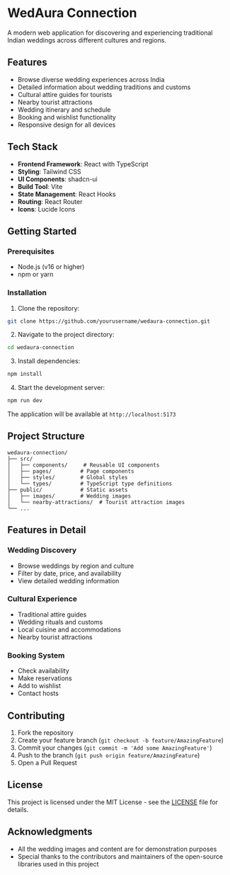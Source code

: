 # WedAura Connection

A modern web application for discovering and experiencing traditional Indian weddings across different cultures and regions.

## Features

- Browse diverse wedding experiences across India
- Detailed information about wedding traditions and customs
- Cultural attire guides for tourists
- Nearby tourist attractions
- Wedding itinerary and schedule
- Booking and wishlist functionality
- Responsive design for all devices

## Tech Stack

- **Frontend Framework**: React with TypeScript
- **Styling**: Tailwind CSS
- **UI Components**: shadcn-ui
- **Build Tool**: Vite
- **State Management**: React Hooks
- **Routing**: React Router
- **Icons**: Lucide Icons

## Getting Started

### Prerequisites

- Node.js (v16 or higher)
- npm or yarn

### Installation

1. Clone the repository:
```bash
git clone https://github.com/yourusername/wedaura-connection.git
```

2. Navigate to the project directory:
```bash
cd wedaura-connection
```

3. Install dependencies:
```bash
npm install
```

4. Start the development server:
```bash
npm run dev
```

The application will be available at `http://localhost:5173`

## Project Structure

```
wedaura-connection/
├── src/
│   ├── components/     # Reusable UI components
│   ├── pages/         # Page components
│   ├── styles/        # Global styles
│   └── types/         # TypeScript type definitions
├── public/            # Static assets
│   ├── images/        # Wedding images
│   └── nearby-attractions/  # Tourist attraction images
└── ...
```

## Features in Detail

### Wedding Discovery
- Browse weddings by region and culture
- Filter by date, price, and availability
- View detailed wedding information

### Cultural Experience
- Traditional attire guides
- Wedding rituals and customs
- Local cuisine and accommodations
- Nearby tourist attractions

### Booking System
- Check availability
- Make reservations
- Add to wishlist
- Contact hosts

## Contributing

1. Fork the repository
2. Create your feature branch (`git checkout -b feature/AmazingFeature`)
3. Commit your changes (`git commit -m 'Add some AmazingFeature'`)
4. Push to the branch (`git push origin feature/AmazingFeature`)
5. Open a Pull Request

## License

This project is licensed under the MIT License - see the [LICENSE](LICENSE) file for details.

## Acknowledgments

- All the wedding images and content are for demonstration purposes
- Special thanks to the contributors and maintainers of the open-source libraries used in this project
